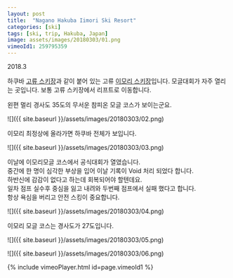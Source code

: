 ```yaml
---
layout: post
title:  "Nagano Hakuba Iimori Ski Resort"
categories: [ski]
tags: [ski, trip, Hakuba, Japan]
image: assets/images/20180303/01.png
vimeoId1: 259795359
---
```


2018.3

하쿠바 [고류 스키장][goryu]과 같이 붙어 있는 고류 [이모리 스키장][iimori]입니다.
모글대회가 자주 열리는 곳입니다.
보통 고류 스키장에서 리프트로 이동합니다.

왼편 멀리 경사도 35도의 무서운 참피온 모글 코스가 보이는군요.


![]({{ site.baseurl }}/assets/images/20180303/02.png)


이모리 최정상에 올라가면 하쿠바 전체가 보입니다.


![]({{ site.baseurl }}/assets/images/20180303/03.png)


이날에 이모리모글 코스에서 공식대회가 열였습니다.    
중간에 한 명이 심각한 부상을 입어 이날 기록이 Void 처리 되었다 합니다.     
하반신에 감감이 없다고 하는데 회복되어야 할텐데요.     
일차 점프 실수후 중심을 잃고 내려와 두번째 점프에서 실패 했다고 합니다.    
항상 욕심을 버리고 안전 스킹이 중요합니다.     



![]({{ site.baseurl }}/assets/images/20180303/04.png)



이모리 모글 코스는 경사도가 27도입니다.


![]({{ site.baseurl }}/assets/images/20180303/05.png)


![]({{ site.baseurl }}/assets/images/20180303/06.png)


{% include vimeoPlayer.html id=page.vimeoId1 %}

[goryu]: https://www.hakubaescal.com/winter/
[iimori]: http://www.oito.co.jp/iimori/english/